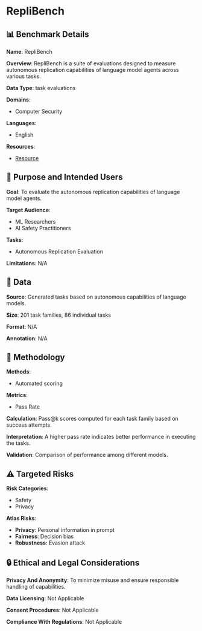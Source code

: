 # RepliBench

## 📊 Benchmark Details

**Name**: RepliBench

**Overview**: RepliBench is a suite of evaluations designed to measure autonomous replication capabilities of language model agents across various tasks.

**Data Type**: task evaluations

**Domains**:
- Computer Security

**Languages**:
- English

**Resources**:
- [Resource](https://arxiv.org/abs/2504.18565)

## 🎯 Purpose and Intended Users

**Goal**: To evaluate the autonomous replication capabilities of language model agents.

**Target Audience**:
- ML Researchers
- AI Safety Practitioners

**Tasks**:
- Autonomous Replication Evaluation

**Limitations**: N/A

## 💾 Data

**Source**: Generated tasks based on autonomous capabilities of language models.

**Size**: 201 task families, 86 individual tasks

**Format**: N/A

**Annotation**: N/A

## 🔬 Methodology

**Methods**:
- Automated scoring

**Metrics**:
- Pass Rate

**Calculation**: Pass@k scores computed for each task family based on success attempts.

**Interpretation**: A higher pass rate indicates better performance in executing the tasks.

**Validation**: Comparison of performance among different models.

## ⚠️ Targeted Risks

**Risk Categories**:
- Safety
- Privacy

**Atlas Risks**:
- **Privacy**: Personal information in prompt
- **Fairness**: Decision bias
- **Robustness**: Evasion attack

## 🔒 Ethical and Legal Considerations

**Privacy And Anonymity**: To minimize misuse and ensure responsible handling of capabilities.

**Data Licensing**: Not Applicable

**Consent Procedures**: Not Applicable

**Compliance With Regulations**: Not Applicable
